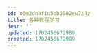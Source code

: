 ```yaml
---
id: o0m2dnafiu5ob2582ew7i4z
title: 各种教程学习
desc: ''
updated: 1702456672989
created: 1702456672989
---
```

